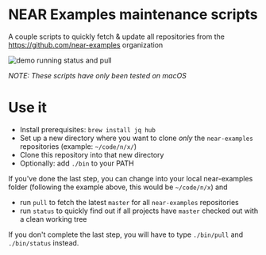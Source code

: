 NEAR Examples maintenance scripts
=================================

A couple scripts to quickly fetch & update all repositories from the
https://github.com/near-examples organization

![demo running status and pull](https://repository-images.githubusercontent.com/272589316/ebb9e480-af59-11ea-8aee-ad0a44455a8b)

_NOTE: These scripts have only been tested on macOS_


Use it
======

* Install prerequisites: `brew install jq hub`
* Set up a new directory where you want to clone _only_ the `near-examples`
  repositories (example: `~/code/n/x/`)
* Clone this repository into that new directory
* Optionally: add `./bin` to your PATH

If you've done the last step, you can change into your local near-examples
folder (following the example above, this would be `~/code/n/x`) and

* run `pull` to fetch the latest `master` for all `near-examples` repositories
* run `status` to quickly find out if all projects have `master` checked out with a clean working tree

If you don't complete the last step, you will have to type `./bin/pull` and
`./bin/status` instead.
